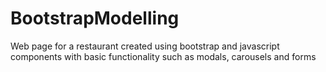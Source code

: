 # BootstrapModelling
Web page for a restaurant created using bootstrap and javascript components with basic functionality such as modals, carousels and forms
